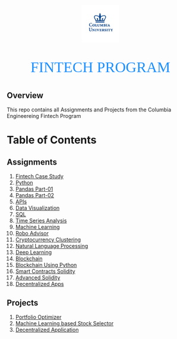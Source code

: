 <p align="center"><img width=20% src="images/columbia-university.gif"></p>

<p align="center" style="color:DodgerBlue; font-family:cambria; font-variant: normal; font-size:30pt">FINTECH PROGRAM
</p>

## **Overview**
This repo contains all Assignments and Projects from the Columbia Engineereing Fintech Program

# **Table of Contents**

## Assignments
1. [Fintech Case Study](https://github.com/manchester9/fintech/tree/master/01-fintech_case_study)
2. [Python](https://github.com/manchester9/fintech/tree/master/02-python) 
3. [Pandas Part-01](https://github.com/manchester9/fintech/tree/master/03-pandas_part_01)
4. [Pandas Part-02](https://github.com/manchester9/fintech/tree/master/03-pandas_part_01)
5. [APIs](https://github.com/manchester9/fintech/tree/master/05-apis)
6. [Data Visualization](https://github.com/manchester9/fintech/tree/master/06-data_visualization)
7. [SQL](https://github.com/manchester9/fintech/tree/master/07-sql)
8. [Time Series Analysis](https://github.com/manchester9/fintech/tree/master/08-time_series_analysis)
9. [Machine Learning](https://github.com/manchester9/fintech/tree/master/09-machine_learning) 
10. [Robo Advisor](https://github.com/manchester9/unit13-challenge/tree/master/RoboAdvisor)
11. [Cryptocurrency Clustering](https://github.com/manchester9/fintech/tree/master/11-cryptocurrency_clustering/Starter_Files) 
12. [Natural Language Processing](https://github.com/manchester9/fintech/tree/master/12-natural_language_processing)
13. [Deep Learning](https://github.com/manchester9/fintech/tree/master/13-deep_learning) 
14. [Blockchain](https://github.com/manchester9/fintech/tree/master/14-blockchain)
15. [Blockchain Using Python](https://github.com/manchester9/fintech/tree/master/15-blockchain_python)
16. [Smart Contracts Solidity](https://github.com/manchester9/fintech/tree/master/16-smart_contracts_solidity)
17. [Advanced Solidity](https://github.com/manchester9/fintech/tree/master/17-advanced_solidity)
18. [Decentralized Apps](https://github.com/manchester9/fintech/tree/master/18-decentralized_apps)

## Projects
1. [Portfolio Optimizer](https://github.com/manchester9/portfolio-optimization)
2. [Machine Learning based Stock Selector](https://github.com/jennifermulroy/Project2_MachineLearning)
3. [Decentralized Application](https://github.com/jenrionda/music-on-the-blockchain)